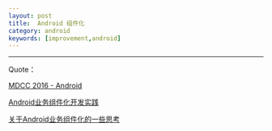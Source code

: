 ```yaml
---
layout: post
title:  Android 组件化
category: android
keywords: [improvement,android]
---
```
























---

Quote：


[MDCC 2016 - Android](https://www.liaohuqiu.net/cn/posts/mdcc-2016-brief-summary/)

[Android业务组件化开发实践](https://kymjs.com/code/2016/10/18/01/)

[关于Android业务组件化的一些思考](http://zjutkz.net/2016/10/07/%E5%85%B3%E4%BA%8EAndroid%E4%B8%9A%E5%8A%A1%E7%BB%84%E4%BB%B6%E5%8C%96%E7%9A%84%E4%B8%80%E4%BA%9B%E6%80%9D%E8%80%83/)
